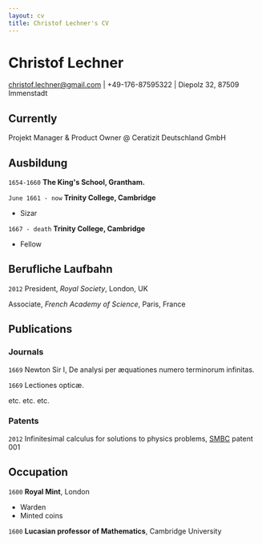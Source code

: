 ```yaml
---
layout: cv
title: Christof Lechner's CV
---
```

# Christof Lechner

<div id="webaddress">
<a href="christof.lechner@gmail.com">christof.lechner@gmail.com</a> | +49-176-87595322
| Diepolz 32, 87509 Immenstadt
</div>


## Currently

Projekt Manager & Product Owner @ Ceratizit Deutschland GmbH

## Ausbildung

`1654-1660`
__The King's School, Grantham.__

`June 1661 - now`
__Trinity College, Cambridge__

- Sizar

`1667 - death`
__Trinity College, Cambridge__

- Fellow



## Berufliche Laufbahn

`2012`
President, *Royal Society*, London, UK

Associate, *French Academy of Science*, Paris, France



## Publications

<!-- A list is also available [online](http://scholar.google.co.uk/citations?user=LTOTl0YAAAAJ) -->

### Journals

`1669`
Newton Sir I, De analysi per æquationes numero terminorum infinitas. 

`1669`
Lectiones opticæ.

etc. etc. etc.

### Patents

`2012`
Infinitesimal calculus for solutions to physics problems, [SMBC](http://www.techdirt.com/articles/20121011/09312820678/if-patents-had-been-around-time-newton.shtml) patent 001


## Occupation

`1600`
__Royal Mint__, London

- Warden
- Minted coins

`1600`
__Lucasian professor of Mathematics__, Cambridge University



<!-- ### Footer

Last updated: May 2013 -->



